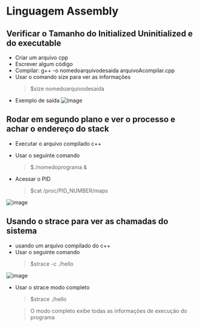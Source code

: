 # Linguagem Assembly

## Verificar o Tamanho do Initialized Uninitialized e do executable
* Criar um arquivo cpp
* Escrever algum código
* Compilar: g++ -o nomedoarquivodesaida arquivoAcompilar.cpp
* Usar o comando size para ver as informações
  > $size nomedoarquivodesaida
* Exemplo de saída
![image](https://github.com/user-attachments/assets/8bd13771-3252-48d6-b283-a2f88276d2e1)


## Rodar em segundo plano e ver o processo e achar o endereço do stack

* Executar o arquivo compilado c++
* Usar o seguinte comando
  > $./nomedoprograma &

* Acessar o PID
  > $cat /proc/PID_NUMBER/maps

![image](https://github.com/user-attachments/assets/3fb9bdc0-2799-4bf1-9c44-b8ed9bda3670)

## Usando o strace para ver as chamadas do sistema
* usando um arquivo compilado do c++
* Usar o seguinte comando
    > $strace -c ./hello

![image](https://github.com/user-attachments/assets/90ad3264-540f-4c0c-96c8-0b0059d7e622)


* Usar o strace modo completo
  > $strace ./hello
  
  > O modo completo exibe todas as informações de execução do programa





